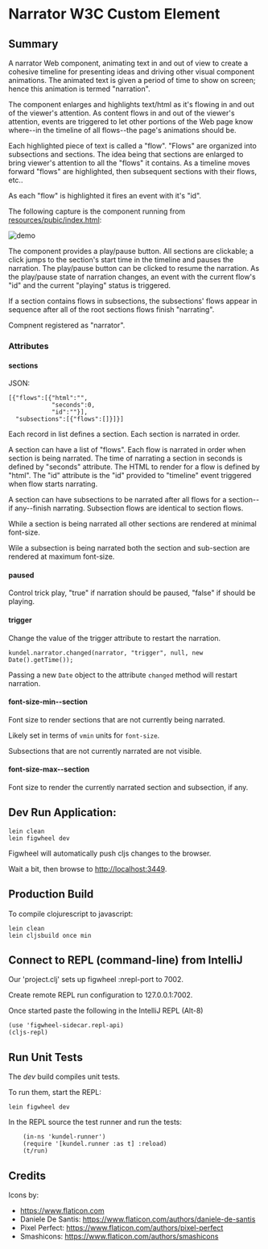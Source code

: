 # Narrator W3C Custom Element

## Summary

A narrator Web component, animating text in and out of view to create a cohesive timeline for presenting ideas and
driving other visual component animations.  The animated text is given a period of time to show on screen; hence this
animation is termed "narration".

The component enlarges and highlights text/html as it's flowing in and out of the viewer's attention.  As content flows in and out
of the viewer's attention, events are triggered to let other portions of the Web page know where--in the timeline of
all flows--the page's animations should be.

Each highlighted piece of text is called a "flow".  "Flows" are organized into subsections and sections.  The idea being
that sections are enlarged to bring viewer's attention to all the "flows" it contains.  As a timeline moves forward
"flows" are highlighted, then subsequent sections with their flows, etc..

As each "flow" is highlighted it fires an event with it's "id".

The following capture is the component running from [resources/pubic/index.html](https://github.com/JakubNer/narrator-web-component/blob/master/resources/public/index.html):

![demo](https://github.com/JakubNer/narrator-web-component/blob/master/assets/demo.gif)

The component provides a play/pause button.  All sections are clickable; a click jumps to the
section's start time in the timeline and pauses the narration.  The play/pause button can be
clicked to resume the narration.  As the play/pause state of narration changes, an event with the current flow's "id"
and the current "playing" status is triggered.

If a section contains flows in subsections, the subsections' flows appear in sequence after all of the root sections
flows finish "narrating".

Compnent registered as "narrator".

### Attributes

#### sections

JSON:

```
[{"flows":[{"html":"",
            "seconds":0,
            "id":""}],
  "subsections":[{"flows":[]}]}]
```

Each record in list defines a section.  Each section is narrated in order.

A section can have a list of "flows".  Each flow is narrated in order when section is being narrated.  The time
of narrating a section in seconds is defined by "seconds" attribute.  The HTML to render for a flow is defined by "html".
The "id" attribute is the "id" provided to "timeline" event triggered when flow starts narrating.

A section can have subsections to be narrated after all flows for a section--if any--finish narrating.  Subsection flows
are identical to section flows.

While a section is being narrated all other sections are rendered at minimal font-size.

Wile a subsection is being narrated both the section and sub-section are rendered at maximum font-size.

#### paused

Control trick play, "true" if narration should be paused, "false" if should be playing.

#### trigger

Change the value of the trigger attribute to restart the narration.

```
kundel.narrator.changed(narrator, "trigger", null, new Date().getTime());
```

Passing a new `Date` object to the attribute `changed` method will restart narration.

#### font-size-min--section

Font size to render sections that are not currently being narrated.

Likely set in terms of `vmin` units for `font-size`.

Subsections that are not currently narrated are not visible.

#### font-size-max--section

Font size to render the currently narrated section and subsection, if any.

## Dev Run Application:

```
lein clean
lein figwheel dev
```

Figwheel will automatically push cljs changes to the browser.

Wait a bit, then browse to [http://localhost:3449](http://localhost:3449).

## Production Build


To compile clojurescript to javascript:

```
lein clean
lein cljsbuild once min
```

## Connect to REPL (command-line) from IntelliJ

Our 'project.clj' sets up figwheel :nrepl-port to 7002.

Create remote REPL run configuration to 127.0.0.1:7002.

Once started paste the following in the IntelliJ REPL (Alt-8)

```
(use 'figwheel-sidecar.repl-api)
(cljs-repl)
```

## Run Unit Tests

The *dev* build compiles unit tests.

To run them, start the REPL:

```
lein figwheel dev
```

In the REPL source the test runner and run the tests:

```
    (in-ns 'kundel-runner')
    (require '[kundel.runner :as t] :reload)
    (t/run)
```

## Credits

Icons by:

* https://www.flaticon.com
* Daniele De Santis: https://www.flaticon.com/authors/daniele-de-santis
* Pixel Perfect: https://www.flaticon.com/authors/pixel-perfect
* Smashicons: https://www.flaticon.com/authors/smashicons
